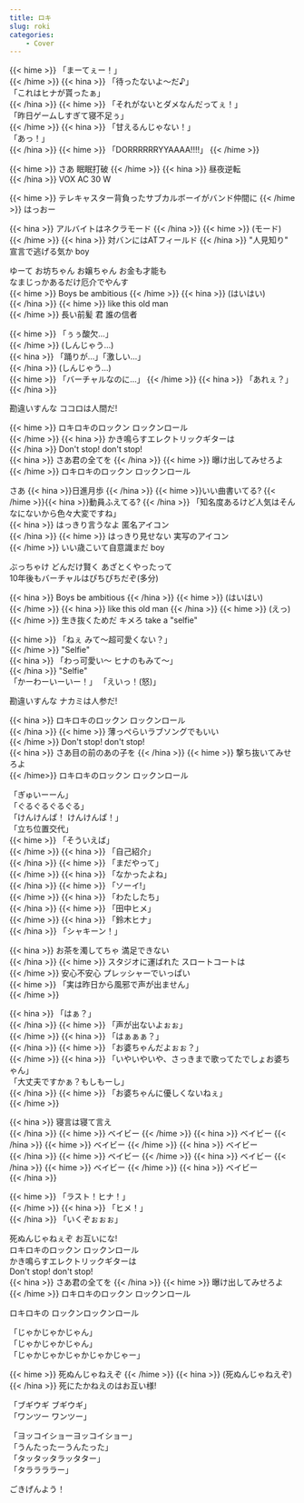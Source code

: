 ```yaml
---
title: ロキ
slug: roki
categories:
    - Cover
---
```

{{< hime >}}
「まーてぇー！」  
{{< /hime >}}
{{< hina >}}
「待ったないよ～だ♪」  
「これはヒナが貰ったぁ」  
{{< /hina >}}
{{< hime >}}
「それがないとダメなんだってぇ！」  
「昨日ゲームしすぎて寝不足ぅ」  
{{< /hime >}}
{{< hina >}}
「甘えるんじゃない！」  
「あっ！」  
{{< /hina >}}
{{< hime >}}
「DORRRRRRYYAAAA!!!!」
{{< /hime >}}

{{< hime >}}
さあ 眠眠打破 
{{< /hime >}}
{{< hina >}}
昼夜逆転  
{{< /hina >}}
VOX AC 30 W

{{< hime >}}
テレキャスター背負ったサブカルボーイがバンド仲間に 
{{< /hime >}}
はっおー

{{< hina >}}
アルバイトはネクラモード 
{{< /hina >}}
{{< hime >}}
(モード)  
{{< /hime >}}
{{< hina >}}
対バンにはATフィールド
{{< /hina >}}
"人見知り" 宣言で逃げる気か boy


ゆーて お坊ちゃん お嬢ちゃん お金も才能も  
なまじっかあるだけ厄介でやんす  
{{< hime >}}
Boys be ambitious 
{{< /hime >}}
{{< hina >}}
(はいはい)  
{{< /hina >}}
{{< hime >}}
like this old man  
{{< /hime >}}
長い前髪 君 誰の信者

{{< hime >}}
「ぅぅ酸欠…」  
{{< /hime >}}
(しんじゃう…)  
{{< hina >}}
「踊りが…」「激しい…」  
{{< /hina >}}
(しんじゃう…)  
{{< hime >}}
「バーチャルなのに…」
{{< /hime >}}
{{< hina >}}
「あれぇ？」
{{< /hina >}}

勘違いすんな ココロは人間だ!  

{{< hime >}}
ロキロキのロックン ロックンロール  
{{< /hime >}}
{{< hina >}}
かき鳴らすエレクトリックギターは  
{{< /hina >}}
Don't stop! don't stop!  
{{< hina >}}
さあ君の全てを 
{{< /hina >}}
{{< hime >}}
曝け出してみせろよ  
{{< /hime >}}
ロキロキのロックン ロックンロール  

さあ {{< hina >}}日進月歩  {{< /hina >}}
{{< hime >}}いい曲書いてる? {{< /hime >}}{{< hina >}}動員ふえてる?  {{< /hina >}}
「知名度あるけど人気はそんなにないから色々大変ですね」  
{{< hina >}}
はっきり言うなよ 匿名アイコン  
{{< /hina >}}
{{< hime >}}
はっきり見せない 実写のアイコン  
{{< /hime >}}
いい歳こいて自意識まだ boy  

ぶっちゃけ どんだけ賢く あざとくやったって  
10年後もバーチャルはぴちぴちだぞ(多分)  

{{< hina >}}
Boys be ambitious 
{{< /hina >}}
{{< hime >}}
(はいはい)  
{{< /hime >}}
{{< hina >}}
like this old man 
{{< /hina >}}
{{< hime >}}
(えっ)  
{{< /hime >}}
生き抜くためだ キメろ take a "selfie"  

{{< hime >}}
「ねぇ みて～超可愛くない？」  
{{< /hime >}}
"Selfie"  
{{< hina >}}
「わっ可愛い～ ヒナのもみて～」  
{{< /hina >}}
"Selfie"  
「かーわーいーいー！」
「えいっ！(怒)」

勘違いすんな ナカミは人参だ!

{{< hina >}}
ロキロキのロックン ロックンロール  
{{< /hina >}}
{{< hime >}}
薄っぺらいラブソングでもいい  
{{< /hime >}}
Don't stop! don't stop!  
{{< hina >}}
さあ目の前のあの子を 
{{< /hina >}}
{{< hime >}}
撃ち抜いてみせろよ  
{{< /hime>}}
ロキロキのロックン ロックンロール  


「ぎゅいーーん」  
「ぐるぐるぐるぐる」  
「けんけんぱ！ けんけんぱ！」  
「立ち位置交代」  
{{< hime >}}
「そういえば」  
{{< /hime >}}
{{< hina >}}
「自己紹介」  
{{< /hina >}}
{{< hime >}}
「まだやって」  
{{< /hime >}}
{{< hina >}}
「なかったよね」  
{{< /hina >}}
{{< hime >}}
「ソーイ!」  
{{< /hime >}}
{{< hina >}}
「わたしたち」  
{{< /hina >}}
{{< hime >}}
「田中ヒメ」  
{{< /hime >}}
{{< hina >}}
「鈴木ヒナ」  
{{< /hina >}}
「シャキーン！」

{{< hina >}}
お茶を濁してちゃ 満足できない  
{{< /hina >}}
{{< hime >}}
スタジオに運ばれた スロートコートは  
{{< /hime >}}
安心不安心 プレッシャーでいっぱい  
{{< hime >}}
「実は昨日から風邪で声が出ません」  
{{< /hime >}}

{{< hina >}}
「はぁ？」  
{{< /hina >}}
{{< hime >}}
「声が出ないよぉぉ」  
{{< /hime >}}
{{< hina >}}
「はぁぁぁ？」  
{{< /hina >}}
{{< hime >}}
「お婆ちゃんだよぉぉ？」  
{{< /hime >}}
{{< hina >}}
「いやいやいや、さっきまで歌ってたでしょお婆ちゃん」  
「大丈夫ですかぁ？もしもーし」  
{{< /hina >}}
{{< hime >}}
「お婆ちゃんに優しくないねぇ」  
{{< /hime >}}


{{< hina >}}
寝言は寝て言え  
{{< /hina >}}
{{< hime >}}
ベイビー 
{{< /hime >}}
{{< hina >}}
ベイビー 
{{< /hina >}}
{{< hime >}}
ベイビー 
{{< /hime >}}
{{< hina >}}
ベイビー  
{{< /hina >}}
{{< hime >}}
ベイビー 
{{< /hime >}}
{{< hina >}}
ベイビー 
{{< /hina >}}
{{< hime >}}
ベイビー 
{{< /hime >}}
{{< hina >}}
ベイビー  
{{< /hina >}}

{{< hime >}}
「ラスト！ヒナ！」  
{{< /hime >}}
{{< hina >}}
「ヒメ！」  
{{< /hina >}}
「いくぞぉぉぉ」

死ぬんじゃねぇぞ お互いにな!  
ロキロキのロックン ロックンロール  
かき鳴らすエレクトリックギターは  
Don't stop! don't stop!  
{{< hina >}}
さあ君の全てを 
{{< /hina >}}
{{< hime >}}
曝け出してみせろよ  
{{< /hime >}}
ロキロキのロックン ロックンロール  

ロキロキの ロックンロックンロール  

「じゃかじゃかじゃん」  
「じゃかじゃかじゃん」  
「じゃかじゃかじゃかじゃかじゃー」  

{{< hime >}}
死ぬんじゃねえぞ
{{< /hime >}}
{{< hina >}}
(死ぬんじゃねえぞ)  
{{< /hina >}}
死にたかねえのはお互い様!  


「ブギウギ ブギウギ」  
「ワンツー ワンツー」  

「ヨッコイショーヨッコイショー」  
「うんたったーうんたった」  
「タッタッタラッタター」  
「タララララー」  

ごきげんよう！